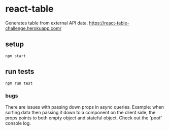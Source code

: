 # react-table
Generates table from external API data.
https://react-table-challenge.herokuapp.com/

## setup
```
npm start
```

## run tests
```
npm run test
```
### bugs
There are issues with passing down props in async queries. Example: when sorting data then passing it down to a component on the client side, the props points to both empty object and stateful object. Check out the 'poof' console log.
